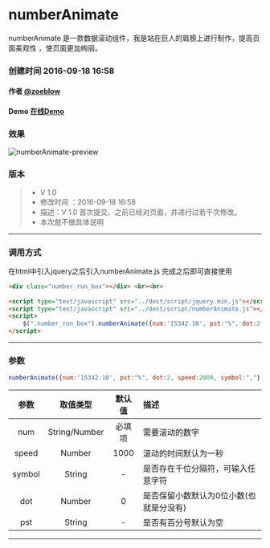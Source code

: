 # numberAnimate
numberAnimate 是一款数据滚动组件，我是站在巨人的肩膀上进行制作，提高页面美观性 ，使页面更加绚丽。

### 创建时间 2016-09-18 16:58
#### 作者 [@zoeblow](https://github.com/zoeblow) 
#### Demo [在线Demo](http://ifuyuan.wang/gitdemo/numberAnimate/index.html)

### 效果

![numberAnimate-preview](https://raw.githubusercontent.com/zoeblow/numberAnimate/master/numberAnimate.gif)

### 版本
> * V 1.0
> * 修改时间 ：2016-09-18 16:58
> * 描述：V 1.0 首次提交，之前已经对页面，井进行过若干次修改。
> * 本次就不做具体说明
 
-----

### 调用方式
在html中引入jquery之后引入numberAnimate.js
完成之后即可直接使用
```html
<div class="number_run_box"></div> <br><br>
            
<script type="text/javascript" src="../dest/script/jquery.min.js"></script>
<script type="text/javascript" src="../dest/script/numberAnimate.js"></script>
<script>
    $(".number_run_box").numberAnimate({num:'15342.10', pst:"%", dot:2, speed:2000, symbol:","});
</script>
```
-----

### 参数

```js
numberAnimate({num:'15342.10', pst:"%", dot:2, speed:2000, symbol:","})
```

|  参数  |   取值类型    | 默认值 | 描述                                    |
| :----: | :-----------: | :----: | :-------------------------------------- |
|  num   | String/Number | 必填项 | 需要滚动的数字                          |
| speed  |    Number     |  1000  | 滚动的时间默认为一秒                    |
| symbol |    String     |   -    | 是否存在千位分隔符，可输入任意字符      |
|  dot   |    Number     |   0    | 是否保留小数默认为0位小数(也就是分没有) |
|  pst   |    String     |   -    | 是否有百分号默认为空                    |

-----
